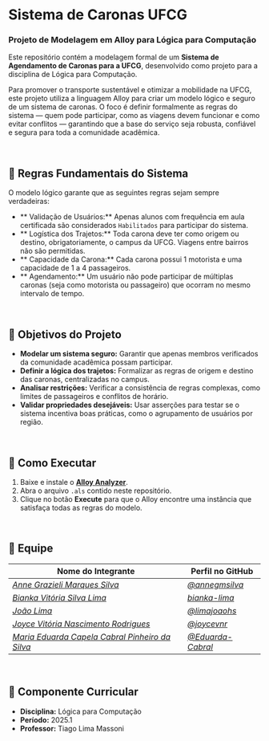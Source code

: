 # Sistema de Caronas UFCG
### Projeto de Modelagem em Alloy para Lógica para Computação

Este repositório contém a modelagem formal de um **Sistema de Agendamento de Caronas para a UFCG**, desenvolvido como projeto para a disciplina de Lógica para Computação.

Para promover o transporte sustentável e otimizar a mobilidade na UFCG, este projeto utiliza a linguagem Alloy para criar um modelo lógico e seguro de um sistema de caronas. O foco é definir formalmente as regras do sistema — quem pode participar, como as viagens devem funcionar e como evitar conflitos — garantindo que a base do serviço seja robusta, confiável e segura para toda a comunidade acadêmica.

<br>

## 📜 Regras Fundamentais do Sistema

O modelo lógico garante que as seguintes regras sejam sempre verdadeiras:

* ** Validação de Usuários:** Apenas alunos com frequência em aula certificada são considerados `Habilitados` para participar do sistema.
* ** Logística dos Trajetos:** Toda carona deve ter como origem ou destino, obrigatoriamente, o campus da UFCG. Viagens entre bairros não são permitidas.
* ** Capacidade da Carona:** Cada carona possui 1 motorista e uma capacidade de 1 a 4 passageiros.
* ** Agendamento:** Um usuário não pode participar de múltiplas caronas (seja como motorista ou passageiro) que ocorram no mesmo intervalo de tempo.

<br>

## 🎯 Objetivos do Projeto

* **Modelar um sistema seguro:** Garantir que apenas membros verificados da comunidade acadêmica possam participar.
* **Definir a lógica dos trajetos:** Formalizar as regras de origem e destino das caronas, centralizadas no campus.
* **Analisar restrições:** Verificar a consistência de regras complexas, como limites de passageiros e conflitos de horário.
* **Validar propriedades desejáveis:** Usar asserções para testar se o sistema incentiva boas práticas, como o agrupamento de usuários por região.

<br>

## 🚀 Como Executar

1.  Baixe e instale o **[Alloy Analyzer](https://alloytools.org/download.html)**.
2.  Abra o arquivo `.als` contido neste repositório.
3.  Clique no botão **Execute** para que o Alloy encontre uma instância que satisfaça todas as regras do modelo.

<br>

## 👥 Equipe

| Nome do Integrante                                | Perfil no GitHub                                   |
| ------------------------------------------------- | -------------------------------------------------- |
| *<ins>Anne Grazieli Marques Silva</ins>* | *<ins>[@annegmsilva](https://github.com/annegmsilva)</ins>* |
| *<ins>Bianka Vitória Silva Lima</ins>* | *<ins>[bianka-lima](https://github.com/bianka-lima)</ins>* |
| *<ins>João Lima</ins>* | *<ins>[@limajoaohs](https://github.com/limajoaohs)</ins>* |
| *<ins>Joyce Vitória Nascimento Rodrigues</ins>* | *<ins>[@joycevnr](https://github.com/joycevnr)</ins>* |
| *<ins>Maria Eduarda Capela Cabral Pinheiro da Silva</ins>* | *<ins>[@Eduarda-Cabral](https://github.com/Eduarda-Cabral)</ins>* |

<br>

## 📘 Componente Curricular

* **Disciplina:** Lógica para Computação
* **Período:** 2025.1
* **Professor:** Tiago Lima Massoni